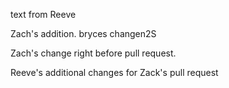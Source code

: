 text from Reeve

Zach's addition. 
bryces changen2S

Zach's change right before pull request. 

Reeve's additional changes for Zack's pull request

